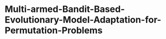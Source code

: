 Multi-armed-Bandit-Based-Evolutionary-Model-Adaptation-for-Permutation-Problems
===============================================================================
